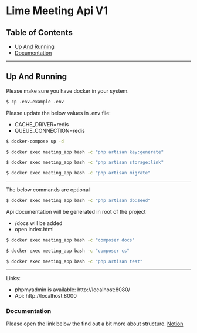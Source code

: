 # Lime Meeting Api V1
## Table of Contents

- [Up And Running](#up-and-running)
- [Documentation](#documentation)

---
## Up And Running

Please make sure you have docker in your system.

```sh
$ cp .env.example .env
```

Please update the below values in .env file:
- CACHE_DRIVER=redis
- QUEUE_CONNECTION=redis

```sh
$ docker-compose up -d
```

```sh
$ docker exec meeting_app bash -c "php artisan key:generate"
```

```sh
$ docker exec meeting_app bash -c "php artisan storage:link"
```

```sh
$ docker exec meeting_app bash -c "php artisan migrate"
```
---
The below commands are optional
```sh
$ docker exec meeting_app bash -c "php artisan db:seed"
```
Api documentation will be generated in root of the project
- /docs will be added
- open index.html 
```sh
$ docker exec meeting_app bash -c "composer docs"
```

```sh
$ docker exec meeting_app bash -c "composer cs"
```

```sh
$ docker exec meeting_app bash -c "php artisan test"
```
---
Links:

- phpmyadmin is available: http://localhost:8080/
- Api: http://localhost:8000

### Documentation
Please open the link below the find out a bit more about structure.
[Notion](https://first-collard-80e.notion.site/Lime-Meeting-API-V1-849390a472e74c7089aa478dab598ede)

